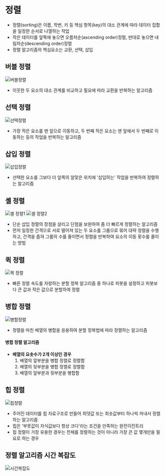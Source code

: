 # 정렬
- 정렬(sorting)은 이름, 학번, 키 등 핵심 항목(key)의 대소 관계에 따라 데이터 집합을 일정한 순서로 나열하는 작업
- 작은 데이터를 앞쪽에 놓으면 오름차순(ascending order)정렬, 반대로 놓으면 내림차순(descending order)정렬
- 정렬 알고리즘의 핵심요소는 교환, 선택, 삽입


## 버블 정렬
![버블정렬](https://github.com/mkyoung24/Algorithm/assets/103173521/6c47c653-919b-4011-b7fb-fee52b30e9ba)
- 이웃한 두 요소의 대소 관계를 비교하고 필요에 따라 교환을 반복하는 알고리즘


## 선택 정렬
![선택정렬](https://github.com/mkyoung24/Algorithm/assets/103173521/6a6e884b-aead-4269-9661-543453e9305c)
- 가장 작은 요소를 맨 앞으로 이동하고, 두 번째 작은 요소는 맨 앞에서 두 번째로 이동하는 등의 작업을 반복하는 알고리즘


## 삽입 정렬
![삽입정렬](https://github.com/mkyoung24/Algorithm/assets/103173521/5bdc2967-72ee-41bc-b5a1-cbbc711d8e6c)
- 선택한 요소를 그보다 더 앞쪽의 알맞은 위치에 '삽입하는' 작업을 반복하여 정렬하는 알고리즘


## 셸 정렬
![셸 정렬1](https://github.com/mkyoung24/Algorithm/assets/103173521/947b45f0-b219-46f4-b200-606f4cf80155)
![셸 정렬2](https://github.com/mkyoung24/Algorithm/assets/103173521/1c5e0524-489a-4b87-9a05-e540bcff5339)
- 단순 삽입 정렬의 장점을 살리고 단점을 보완하여 좀 더 빠르게 정렬하는 알고리즘
- 먼저 일정한 간격으로 서로 떨어져 있는 두 요소를 그룹으로 묶어 대략 정렬을 수행하고, 간격을 좁혀 그룹의 수를 줄이면서 정렬을 반복하여 요소의 이동 횟수를 줄이는 방법

## 퀵 정렬
![퀵 정렬](https://github.com/mkyoung24/Algorithm/assets/103173521/3a90a5ee-40f3-46f9-88a5-aae3b53ff526)
- 빠른 정렬 속도를 자랑하는 분할 정복 알고리즘 중 하나로 피봇을 설정하고 피봇보다 큰 값과 작은 값으로 분할하여 정렬


## 병합 정렬
![병합정렬](https://github.com/mkyoung24/Algorithm/assets/103173521/0bd7c0cd-3fee-43d3-bb05-cb1285926910)
- 정렬을 마친 배열의 병합을 응용하여 분할 정복법에 따라 정렬하는 알고리즘

#### 병합 정렬 알고리즘
- **배열의 요솟수가 2개 이상인 경우**
  1. 배열의 앞부분을 병합 정렬로 정렬함
  2. 배열의 뒷부분을 병합 정렬로 정렬함
  3. 배열의 앞부분과 뒷부분을 병합함


## 힙 정렬
![힙정렬](https://github.com/mkyoung24/Algorithm/assets/103173521/0392d88b-8d3f-496f-bb04-b87cfeac52e0)
- 주어진 데이터를 힙 자료구조로 만들어 최댓값 또는 최솟값부터 하나씩 꺼내서 정렬하는 알고리즘
- 힙은 '부못값이 자식값보다 항상 크다'라는 조건을 만족하는 완전이진트리
- 힙 정렬이 가장 유용한 경우는 전체를 정렬하는 것이 아니라 가장 큰 값 몇개만을 필요로 하는 경우


## 정렬 알고리즘 시간 복잡도
![시간복잡도](https://github.com/mkyoung24/Algorithm/assets/103173521/38f9e7eb-f9f7-4b7f-a078-5c7d4b734a9a)
